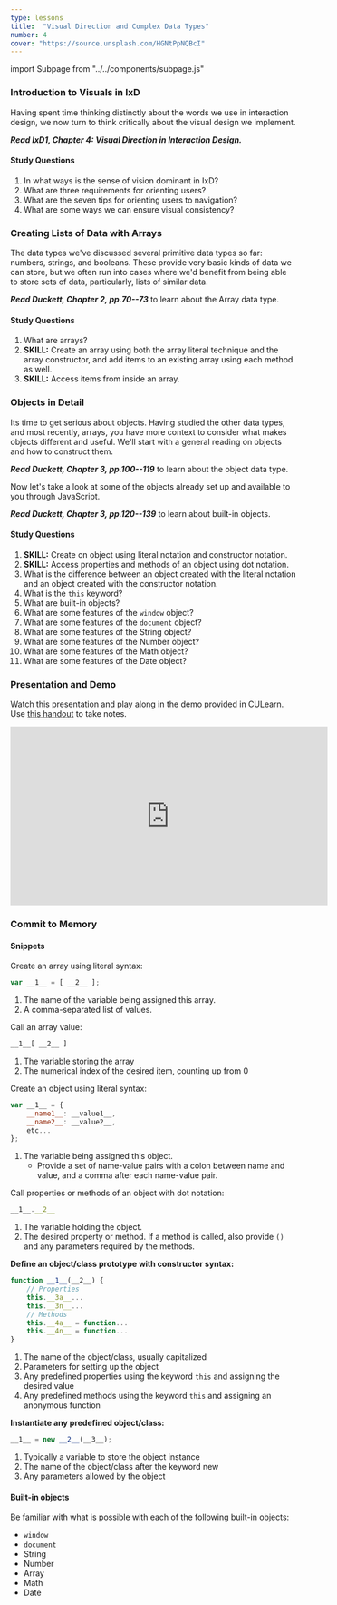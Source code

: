 ```yaml
---
type: lessons
title:  "Visual Direction and Complex Data Types"
number: 4
cover: "https://source.unsplash.com/HGNtPpNQBcI"
---
```

import Subpage from "../../components/subpage.js"

<Subpage slug="intro-to-visuals">

### Introduction to Visuals in IxD

Having spent time thinking distinctly about the words we use in interaction design, we now turn to think critically about the visual design we implement.

***Read IxD1, Chapter 4: Visual Direction in Interaction Design.***

#### Study Questions

1. In what ways is the sense of vision dominant in IxD?
2. What are three requirements for orienting users?
3. What are the seven tips for orienting users to navigation?
4. What are some ways we can ensure visual consistency?

</Subpage>
<Subpage slug="creating-lists">

### Creating Lists of Data with Arrays

The data types we've discussed several primitive data types so far: numbers, strings, and booleans. These provide very basic kinds of data we can store, but we often run into cases where we'd benefit from being able to store sets of data, particularly, lists of similar data.

***Read Duckett, Chapter 2, pp.70--73*** to learn about the Array data type.

#### Study Questions

1. What are arrays?
2. **SKILL:** Create an array using both the array literal technique and the array constructor, and add items to
an existing array using each method as well.
3. **SKILL:** Access items from inside an array.

</Subpage>
<Subpage slug="objects-in-detail">

### Objects in Detail

Its time to get serious about objects. Having studied the other data types, and most recently, arrays, you have
more context to consider what makes objects different and useful. We'll start with a general reading on objects
and how to construct them.

***Read Duckett, Chapter 3, pp.100--119*** to learn about the object data type.

Now let's take a look at some of the objects already set up and available to you through JavaScript.

***Read Duckett, Chapter 3, pp.120--139*** to learn about built-in objects.

#### Study Questions

1. **SKILL:** Create on object using literal notation and constructor notation.
9. **SKILL:** Access properties and methods of an object using dot notation.
10. What is the difference between an object created with the literal notation and an object created with the
constructor notation.
11. What is the `this` keyword?
12. What are built-in objects?
13. What are some features of the `window` object?
14. What are some features of the `document` object?
15. What are some features of the String object?
16. What are some features of the Number object?
17. What are some features of the Math object?
18. What are some features of the Date object?

</Subpage>
<Subpage slug="presentation-and-demo">

### Presentation and Demo

Watch this presentation and play along in the demo provided in CULearn. Use [this handout](/docs/vcd-3650-lesson-4.pdf) to take notes.

<iframe width="560" height="315" src="https://www.youtube.com/embed/1DzO-uP2XA4" frameborder="0" allowfullscreen></iframe>

</Subpage>
<Subpage slug="commit-to-memory">

### Commit to Memory

#### Snippets

Create an array using literal syntax:

```js
var __1__ = [ __2__ ];
```

1. The name of the variable being assigned this array.
2. A comma-separated list of values.

Call an array value:

```js
__1__[ __2__ ]
````

1. The variable storing the array
2. The numerical index of the desired item, counting up from 0

Create an object using literal syntax:

```js
var __1__ = {
    __name1__: __value1__,
    __name2__: __value2__,
    etc...
};
```

1. The variable being assigned this object.
    * Provide a set of name-value pairs with a colon between name and value, and a comma after each
name-value pair.

Call properties or methods of an object with dot notation:

```js
__1__.__2__
````

1. The variable holding the object.
2. The desired property or method. If a method is called, also provide `()` and any parameters required by the methods.

**Define an object/class prototype with constructor syntax:**

```js
function __1__(__2__) {
    // Properties
    this.__3a__...
    this.__3n__...
    // Methods
    this.__4a__ = function...
    this.__4n__ = function...
}
```

1. The name of the object/class, usually capitalized
2. Parameters for setting up the object
3. Any predefined properties using the keyword `this` and assigning the desired value
4. Any predefined methods using the keyword `this` and assigning an anonymous function

**Instantiate any predefined object/class:**

```js
__1__ = new __2__(__3__);
```

1. Typically a variable to store the object instance
2. The name of the object/class after the keyword new
3. Any parameters allowed by the object

#### Built-in objects

Be familiar with what is possible with each of the following built-in objects:

* `window`
* `document`
* String
* Number
* Array
* Math
* Date

</Subpage>
